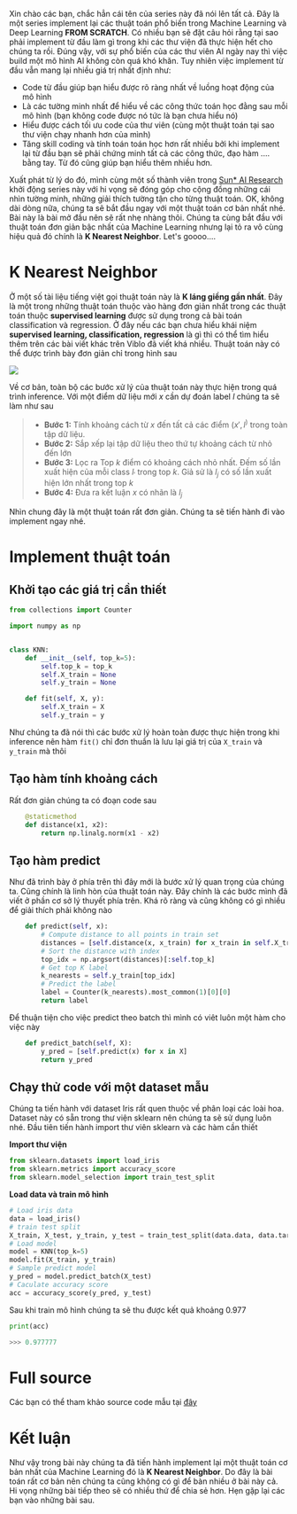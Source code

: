 Xin chào các bạn, chắc hẳn cái tên của series này đã nói lên tất cả. Đây là một series implement lại các thuật toán phổ biến trong Machine Learning và Deep Learning **FROM SCRATCH**. Có nhiều bạn sẽ đặt câu hỏi rằng tại sao phải implement từ đầu làm gì trong khi các thư viện đã thực hiện hết cho chúng ta rồi. Đúng vậy, với sự phổ biến của các thư viên AI ngày nay thì việc build một mô hình AI không còn quá khó khăn. Tuy nhiên việc implement từ đầu vẫn mang lại nhiều giá trị nhất định như: 
* Code từ đầu giúp bạn hiểu được rõ ràng nhất về luồng hoạt động của mô hình 
* Là các tường minh nhất để hiểu về các công thức toán học đằng sau mỗi mô hình (bạn không code được nó tức là bạn chưa hiểu nó) 
* Hiểu được cách tối ưu code của thư viên (cùng một thuật toán tại sao thư viện chạy nhanh hơn của mình) 
* Tăng skill coding và tính toán toán học hơn rất nhiều bởi khi implement lại từ đầu bạn sẽ phải chứng minh tất cả các công thức, đạo hàm .... bằng tay. Từ đó cũng giúp bạn hiểu thêm nhiều hơn. 

Xuất phát từ lý do đó, mình cùng một số thành viên trong [Sun* AI Research](https://viblo.asia/o/sun-ai-research-team) khởi động series này với hi vọng sẽ đóng góp cho cộng đồng những cái nhìn tường minh, những giải thích tường tận cho từng thuật toán. OK, không dài dòng nữa, chúng ta sẽ bắt đầu ngay với một thuật toán cơ bản nhất nhé. Bài này là bài mở đầu nên sẽ rất nhẹ nhàng thôi. Chúng ta cùng bắt đầu với thuật toán đơn giản bậc nhất của Machine Learning nhưng lại tỏ ra vô cùng hiệu quả đó chính là **K Nearest Neighbor**. Let's goooo....

# K Nearest Neighbor

Ở một số tài liệu tiếng việt gọi thuật toán này là **K láng giềng gần nhất**. Đây là một trong những thuật toán thuộc vào hàng đơn giản nhất trong các thuật toán thuộc **supervised learning** được sử dụng trong cả bài toán classification và regression. Ở đây nếu các bạn chưa hiểu khái niệm **supervised learning, classification, regression** là gì thì có thể tìm hiểu thêm trên các bài viết khác trên Viblo đã viết khá nhiều. Thuật toán này có thể được trình bày đơn giản chỉ trong hình sau 

![](https://images.viblo.asia/09a85eb8-fe99-476b-b70e-d70b752ab202.png)

Về cơ bản, toàn bộ các bước xử lý của thuật toán này thực hiện trong quá trình inference. Với một điểm dữ liệu mới $x$ cần dự đoán label $l$ chúng ta sẽ làm như sau 

> * **Bước 1:** Tính khoảng cách từ $x$ đến tất cả các điểm $(x', l^)$ trong toàn tập dữ liệu. 
> * **Bước 2:** Sắp xếp lại tập dữ liệu theo thứ tự khoảng cách từ nhỏ đến lớn 
> * **Bước 3:** Lọc ra Top $k$ điểm có khoảng cách nhỏ nhất. Đếm số lần xuất hiện của mỗi class $l_'$ trong top $k$. Giả sử là $l_j$ có số lần xuất hiện lớn nhất trong top $k$
> * **Bước 4:** Đưa ra kết luận $x$ có nhãn là $l_j$


Nhìn chung đây là một thuật toán rất đơn giản. Chúng ta sẽ tiến hành đi vào implement ngay nhé. 

# Implement thuật toán

## Khởi tạo các giá trị cần thiết 

```python 
from collections import Counter

import numpy as np


class KNN:
    def __init__(self, top_k=5):
        self.top_k = top_k
        self.X_train = None
        self.y_train = None

    def fit(self, X, y):
        self.X_train = X
        self.y_train = y
```

Như chúng ta đã nói thì các bước xử lý hoàn toàn được thực hiện trong khi inference nên hàm `fit()` chỉ đơn thuần là lưu lại giá trị của `X_train` và `y_train` mà thôi 

## Tạo hàm tính khoảng cách 

Rất đơn giản chúng ta có đoạn code sau
 
```python 
    @staticmethod
    def distance(x1, x2):
        return np.linalg.norm(x1 - x2)
```

## Tạo hàm predict 
Như đã trình bày ở phía trên thì đây mới là bước xử lý quan trọng của chúng ta. Cũng chính là linh hòn của thuật toán này. Đây chính là các bước mình đã viết ở phần cơ sở lý thuyết phía trên. Khá rõ ràng và cũng không có gì nhiều để giải thích phải không nào 

```python 
    def predict(self, x):
        # Compute distance to all points in train set
        distances = [self.distance(x, x_train) for x_train in self.X_train]
        # Sort the distance with index
        top_idx = np.argsort(distances)[:self.top_k]
        # Get top K label
        k_nearests = self.y_train[top_idx]
        # Predict the label
        label = Counter(k_nearests).most_common(1)[0][0]
        return label
```

Để thuận tiện cho việc predict theo batch thì mình có viêt luôn một hàm cho việc này 

```python 
    def predict_batch(self, X):
        y_pred = [self.predict(x) for x in X]
        return y_pred
```

## Chạy thử code với một dataset mẫu 

Chúng ta tiến hành với dataset Iris rất quen thuộc về phân loại các loài hoa. Dataset này có sẵn trong thư viện sklearn nên chúng ta sẽ sử dụng luôn nhé. Đầu tiên tiến hành import thư viên sklearn và các hàm cần thiết 

**Import thư viện**
```python 
from sklearn.datasets import load_iris
from sklearn.metrics import accuracy_score
from sklearn.model_selection import train_test_split
```

**Load data và train mô hình**

```python 
# Load iris data
data = load_iris()
# train test split
X_train, X_test, y_train, y_test = train_test_split(data.data, data.target, test_size=0.3)
# Load model
model = KNN(top_k=5)
model.fit(X_train, y_train)
# Sample predict model
y_pred = model.predict_batch(X_test)
# Caculate accuracy score
acc = accuracy_score(y_pred, y_test)
```

Sau khi train mô hình chúng ta sẽ thu được kết quả khoảng 0.977

```python 
print(acc) 

>>> 0.977777
```

# Full source 
Các bạn có thể tham khảo source code mẫu tại [đây](https://github.com/toanpv-0639/viblo-mlfs/blob/main/knn/KNN.ipynb)
# Kết luận 
Như vậy trong bài này chúng ta đã tiến hành implement lại một thuật toán cơ bản nhất của Machine Learning đó là **K Nearest Neighbor**. Do đây là bài toán rất cơ bản nên chúng ta cũng không có gì để bàn nhiều ở bài này cả. Hi vọng những bài tiếp theo sẽ có nhiều thứ để chia sẻ hơn. Hẹn gặp lại các bạn vào những bài sau.